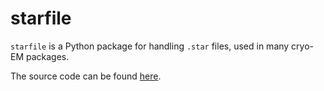 # starfile

`starfile` is a Python package for handling `.star` files, used in many cryo-EM packages.

The source code can be found [here](https://github.com/alisterburt/starfile).
